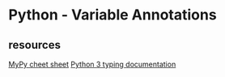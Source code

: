 # Python - Variable Annotations

## resources
[MyPy cheet sheet](https://mypy.readthedocs.io/en/latest/cheat_sheet_py3.html)
[Python 3 typing documentation](https://docs.python.org/3/library/typing.html)